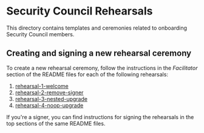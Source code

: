 # Security Council Rehearsals

This directory contains templates and ceremonies related to onboarding Security Council members.

## Creating and signing a new rehearsal ceremony

To create a new rehearsal ceremony, follow the instructions in the _Facilitator_ section of the README files for each of the following rehearsals:

1. [rehearsal-1-welcome](./rehearsal-1-welcome/README.md)
2. [rehearsal-2-remove-signer](./rehearsal-2-remove-signer/README.md)
3. [rehearsal-3-nested-upgrade](./rehearsal-3-jointly-upgrade/README.md)
4. [rehearsal-4-noop-upgrade](./rehearsal-4-noop-upgrade/README.md)

If you're a signer, you can find instructions for signing the rehearsals in the top sections of the same README files.
